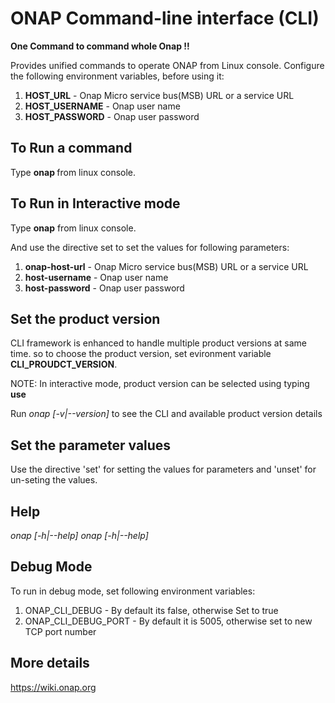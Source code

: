 ONAP Command-line interface (CLI)
==================================

**One Command to command whole Onap !!**

Provides unified commands to operate ONAP from Linux console.
Configure the following environment variables, before using it:

1. **HOST_URL** - Onap Micro service bus(MSB) URL or a service URL
2. **HOST_USERNAME** - Onap user name
3. **HOST_PASSWORD** - Onap user password

To Run a command
-----------------
Type **onap <command>** from linux console.

To Run in Interactive mode
--------------------------
Type **onap** from linux console.

And use the directive set to set the values for following parameters:

1. **onap-host-url** - Onap Micro service bus(MSB) URL or a service URL
2. **host-username** - Onap user name
3. **host-password** - Onap user password

Set the product version
------------------------
CLI framework is enhanced to handle multiple product versions at same
time. so to choose the product version, set evironment variable
**CLI_PROUDCT_VERSION**.

NOTE: In interactive mode, product version can be selected using
typing **use <product-version>**

Run *onap [-v|--version]* to see the CLI and available product version details

Set the parameter values
------------------------
Use the directive 'set' for setting the values for parameters and 'unset' for un-seting the values.

Help
----
*onap [-h|--help]*
*onap <command> [-h|--help]*

Debug Mode
----------
To run in debug mode, set following environment variables:
1. ONAP_CLI_DEBUG - By default its false, otherwise Set to true
2. ONAP_CLI_DEBUG_PORT - By default it is 5005, otherwise set to new TCP port number

More details
-------------
https://wiki.onap.org
